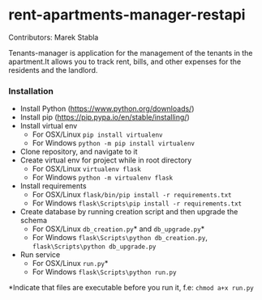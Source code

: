 # rent-apartments-manager-restapi

Contributors:
Marek Stabla

Tenants-manager is application for the management of the tenants in the apartment.It allows you to track rent, bills, and other expenses for the residents and the landlord.

### Installation

* Install Python (https://www.python.org/downloads/)
* Install pip (https://pip.pypa.io/en/stable/installing/)
* Install virtual env
  * For OSX/Linux ```pip install virtualenv```
  * For Windows ```python -m pip install virtualenv```
* Clone repository, and navigate to it
* Create virtual env for project while in root directory 
  * For OSX/Linux ```virtualenv flask```
  * For Windows ```python -m virtualenv flask```
* Install requirements
  * For OSX/Linux ```flask/bin/pip install -r requirements.txt```
  * For Windows ```flask\Scripts\pip install -r requirements.txt```
* Create database by running creation script and then upgrade the schema
  * For OSX/Linux ```db_creation.py```* and ```db_upgrade.py```*
  * For Windows ```flask\Scripts\python db_creation.py```, ```flask\Scripts\python db_upgrade.py```
* Run service
  * For OSX/Linux ```run.py```*
  * For Windows ```flask\Scripts\python run.py```
  
 
*Indicate that files are executable before you run it, f.e: ```chmod a+x run.py```